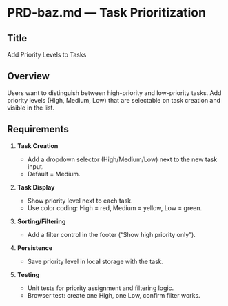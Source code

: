 # PRD-baz.md — Task Prioritization

## Title  
Add Priority Levels to Tasks

## Overview  
Users want to distinguish between high-priority and low-priority tasks. Add priority levels (High, Medium, Low) that are selectable on task creation and visible in the list.

## Requirements  
1. **Task Creation**  
   - Add a dropdown selector (High/Medium/Low) next to the new task input.  
   - Default = Medium.  

2. **Task Display**  
   - Show priority level next to each task.  
   - Use color coding: High = red, Medium = yellow, Low = green.  

3. **Sorting/Filtering**  
   - Add a filter control in the footer (“Show high priority only”).  

4. **Persistence**  
   - Save priority level in local storage with the task.  

5. **Testing**  
   - Unit tests for priority assignment and filtering logic.  
   - Browser test: create one High, one Low, confirm filter works.  
